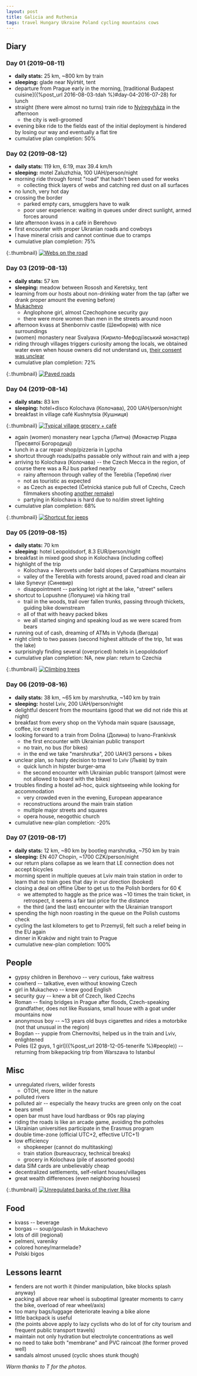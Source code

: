 ```yaml
---
layout: post
title: Galicia and Ruthenia
tags: travel Hungary Ukraine Poland cycling mountains cows
---
```


## Diary

### Day 01 (2019-08-11)

  * **daily stats:** 25 km, ~800 km by train
  * **sleeping:** glade near Nyírtét, tent
  * departure from Prague early in the morning,
    [traditional Budapest cuisine]({%post_url 2016-08-03-tdah %}#day-04-2016-07-28) for lunch
  * straight (there were almost no turns) train ride to [Nyíregyháza](https://en.wikipedia.org/wiki/Ny%C3%ADregyh%C3%A1za) in the afternoon
    * the city is well-groomed
  * evening bike ride to the fields east of the initial deployment is hindered
    by losing our way and eventually a flat tire
  * cumulative plan completion: 50%

### Day 02 (2019-08-12)

  * **daily stats:** 119 km, 6:19, max 39.4 km/h
  * **sleeping:** motel Zaluzhzhia, 100 UAH/person/night
  * morning ride through forest "road" that hadn't been used for weeks
    * collecting thick layers of webs and catching red dust on all surfaces
  * no lunch, very hot day
  * crossing the border
    * parked empty cars, smugglers have to walk
    * poor user experience: waiting in queues under direct sunlight, armed
      forces around
  * late afternoon kvass in a café in Berehovo
  * first encounter with proper Ukranian roads and cowboys
  * I have mineral crisis and cannot continue due to cramps
  * cumulative plan completion: 75%

{:.thumbnail}
[![Webs on the road](/resources/2019-galicia/webs.jpg)](/resources/2019-galicia/webs.jpg)

### Day 03 (2019-08-13)

  * **daily stats:** 57 km
  * **sleeping:** meadow between Rososh and Keretsky, tent
  * learning from our hosts about non-drinking water from the tap (after we
    drank proper amount the evening before)
  * [Mukachevo](https://en.wikipedia.org/wiki/Mukachevo)
    * Anglophone girl, almost Czechophone security guy
    * there were more women than men in the streets around noon
  * afternoon kvass at Shenborniv castle (Шенборнів) with nice surroundings
  * (women) monastery near Svalyava (Кирило-Мефодіївський монастир)
  * riding through villages triggers curiosity among the locals, we obtained water
    even when house owners did not understand us, [their consent was
    unclear](https://en.wikipedia.org/wiki/List_of_films_featuring_home_invasions)
  * cumulative plan completion: 72%

{:.thumbnail}
[![Paved roads](/resources/2019-galicia/roads.jpg)](/resources/2019-galicia/roads.jpg)

### Day 04 (2019-08-14)

  * **daily stats:** 83 km
  * **sleeping:** hotel+disco Kolochava (Колочава), 200 UAH/person/night
  * breakfast in village café Kushnytsia (Кушниця)

{:.thumbnail}
[![Typical village grocery + café](/resources/2019-galicia/cafe.jpg)](/resources/2019-galicia/cafe.jpg)

  * again (women) monastery near Lypcha (Липча) (Монастир Різдва Пресвятої Богородиці)
  * lunch in a car repair shop/pizzeria in Lypcha 
  * shortcut through roads/paths passable only without rain and with a jeep 
  * arriving to Kolochava (Колочава) -- the Czech Mecca in the region, of
    course there was a RJ bus parked nearby
    * rainy afternoon through valley of the Tereblia (Теребля) river
    * not as touristic as expected
    * as Czech as expected (Četnická stanice pub full of Czechs, Czech
      filmmakers shooting [another
      remake](https://en.wikipedia.org/wiki/Balada_pro_banditu))
    * partying in Kolochava is hard due to no/dim street lighting
  * cumulative plan completion: 68%

{:.thumbnail}
[![Shortcut for jeeps](/resources/2019-galicia/shortcut1.jpg)](/resources/2019-galicia/shortcut1.jpg)

### Day 05 (2019-08-15)

  * **daily stats:** 70 km
  * **sleeping:** hotel Leopoldsdorf, 8.3 EUR/person/night
  * breakfast in mixed good shop in Kolochava (including coffee)
  * highlight of the trip
    * Kolochava + Nerovets under bald slopes of Carpathians mountains
    * valley of the Tereblia with forests around, paved road and clean air
  * lake Synevyr (Синевир)
    * disappointment -- parking lot right at the lake, "street" sellers
  * shortcut to Lopushne (Лопушне) via hiking trail
    * trail in the woods, trail over fallen trunks, passing through thickets,
      guiding bike downstream
    * all of that with heavy packed bikes
    * we all started singing and speaking loud as we were scared from bears
  * running out of cash, dreaming of ATMs in Vyhoda (Вигода)
  * night climb to two passes (second highest altitude of the trip, 1st was the lake)
  * surprisingly finding several (overpriced) hotels in Leopoldsdorf
  * cumulative plan completion: NA, new plan: return to Czechia

{:.thumbnail}
[![Climbing trees](/resources/2019-galicia/shortcut2.jpg)](/resources/2019-galicia/shortcut2.jpg)

### Day 06 (2019-08-16)

  * **daily stats:** 38 km, ~65 km by marshrutka, ~140 km by train
  * **sleeping:** hostel Lviv, 200 UAH/person/night
  * delightful descent from the mountains (good that we did not ride this at night)
  * breakfast from every shop on the Vyhoda main square (saussage, coffee, ice cream)
  * looking forward to a train from Dolina (Долина) to Ivano-Frankivsk
    * the first encounter with Ukrainian public transport
    * no train, no bus (for bikes)
    * in the end we take "marshrutka", 200 UAH/3 persons + bikes
  * unclear plan, so hasty decision to travel to Lviv (Львів) by train
    * quick lunch in hipster burger-ama
    * the second encounter with Ukrainian public transport (almost were not allowed
      to board with the bikes)
  * troubles finding a hostel ad-hoc, quick sightseeing while looking for accommodation
    * very crowded even in the evening, European appearance
    * reconstructions around the main train station
    * multiple major streets and squares
    * opera house, neogothic church
  * cumulative new-plan completion: -20%

### Day 07 (2019-08-17)

  * **daily stats:** 12 km, ~80 km by bootleg marshrutka, ~750 km by train
  * **sleeping:** EN 407 Chopin, ~1700 CZK/person/night
  * our return plans collapse as we learn that LE connection does not accept
    bicycles
  * morning spent in multiple queues at Lviv main train station in order to
    learn that no train goes that day in our direction (booked)
  * closing a deal on offline Über to get us to the Polish borders for 60 €
    * we attempted to haggle as the price was ~10 times the train ticket, in
      retrospect, it seems a fair taxi price for the distance
    * the third (and the last) encounter with the Ukrainian transport
  * spending the high noon roasting in the queue on the Polish customs check
  * cycling the last kilometers to get to Przemyśl, felt such a relief being in
    the EU again
  * dinner in Kraków and night train to Prague
  * cumulative new-plan completion: 100%

## People

* gypsy children in Berehovo -- very curious, fake waitress
* cowherd -- talkative, even without knowing Czech
* girl in Mukachevo -- knew good English
* security guy -- knew a bit of Czech, liked Czechs
* Roman -- fixing bridges in Prague after floods, Czech-speaking grandfather,
  does not like Russians, small house with a goat under mountains now
* anonymous boy -- ~13 years old buys cigarettes and rides a motorbike (not
  that unusual in the region)
* Bogdan -- yuppie from Chernovitsi, helped us in the train and Lviv,
  enlightened
* Poles ([2 guys, 1 girl]({%post_url 2018-12-05-tenerife %}#people)) --
  returning from bikepacking trip from Warszava to Istanbul

## Misc

* unregulated rivers, wilder forests
  * OTOH, more litter in the nature
* polluted rivers
* polluted air -- especially the heavy trucks are green only on the coat
* bears smell
* open bar must have loud hardbass or 90s rap playing
* riding the roads is like an arcade game, avoiding the potholes
* Ukrainian universities participate in the Erasmus program
* double time-zone (official UTC+2, effective UTC+1)
* low efficiency
  * shopkeeper (cannot do multitasking)
  * train station (bureaucracy, technical breaks)
  * grocery in Kolochava (pile of assorted goods)
* data SIM cards are unbelievably cheap
* decentralized settlements, self-reliant houses/villages
* great wealth differences (even neighboring houses)

{:.thumbnail}
[![Unregulated banks of the river Rika](/resources/2019-galicia/river-rika.jpg)](/resources/2019-galicia/river-rika.jpg)

## Food

* kvass -- beverage
* borgas -- soup/goulash in Mukachevo
* lots of dill (regional)
* pelmeni, vareniky
* colored honey/marmelade?
* Polski bigos

## Lessons learnt

* fenders are not worth it (hinder manipulation, bike blocks splash anyway)
* packing all above rear wheel is suboptimal (greater moments to carry the
  bike, overload of rear wheel/axis)
* too many bags/luggage deteriorate leaving a bike alone
* little backpack is useful
* (the points above apply to lazy cyclists who do lot of for city tourism and
  frequent public transport travels)
* maintain not only hydration but electrolyte concentrations as well
* no need to take both "membrane" and PVC raincoat (the former proved well)
* sandals almost unused (cyclic shoes stunk though)

*Warm thanks to T for the photos.*

